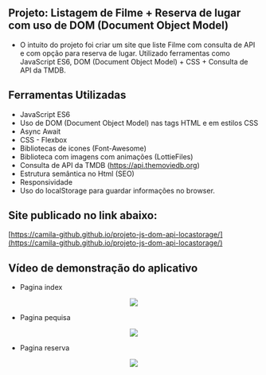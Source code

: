 ## Projeto: Listagem de Filme + Reserva de lugar com uso de DOM (Document Object Model)

- O intuito do projeto foi criar um site que liste Filme com consulta de API e com opção para reserva de lugar. Utilizado ferramentas como JavaScript ES6, DOM (Document Object Model) + CSS + Consulta de API da TMDB.

## Ferramentas Utilizadas

- JavaScript ES6
- Uso de DOM (Document Object Model) nas tags HTML e em estilos CSS
- Async Await
- CSS - Flexbox 
- Bibliotecas de icones (Font-Awesome)
- Biblioteca com imagens com  animações (LottieFiles)
- Consulta de API da TMDB (https://api.themoviedb.org)
- Estrutura semântica no Html (SEO)
- Responsividade
- Uso do localStorage para guardar informações no browser.

## Site publicado no link abaixo:

  [https://camila-github.github.io/projeto-js-dom-api-locastorage/](https://camila-github.github.io/projeto-js-dom-api-locastorage/)

  ## Vídeo de demonstração do aplicativo

- Pagina index

<p align="center">
   <img src="https://github.com/camila-github/projeto-js-dom-api-locastorage/blob/main/docs/pagina-index-.gif"/>
</p>

- Pagina pequisa

<p align="center">
   <img src="https://github.com/camila-github/projeto-js-dom-api-locastorage/blob/main/docs/pagina-pesquisa-.gif"/>
</p>

- Pagina reserva

<p align="center">
   <img src="https://github.com/camila-github/projeto-js-dom-api-locastorage/blob/main/docs/pagina-reserva-.gif"/>
</p>
